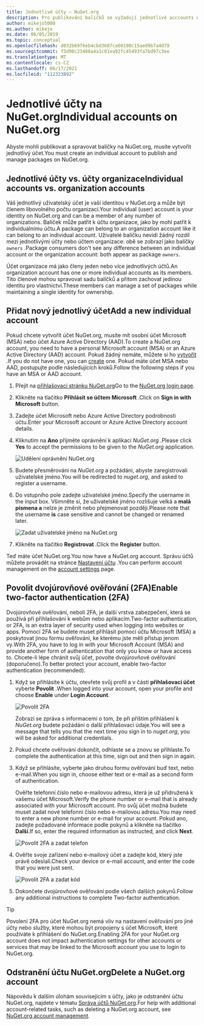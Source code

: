 ```yaml
---
title: Jednotlivé účty – NuGet.org
description: Pro publikování balíčků se vyžadují jednotlivé acccounts na NuGet.org.
author: mikejo5000
ms.author: mikejo
ms.date: 06/05/2019
ms.topic: conceptual
ms.openlocfilehash: d032b69f6eb4cbd3687ca60190c15aed9b7a4d79
ms.sourcegitcommit: f3d98c23408a4a1c01ea92fc45493fa7bd97c3ee
ms.translationtype: MT
ms.contentlocale: cs-CZ
ms.lasthandoff: 06/17/2021
ms.locfileid: "112323892"
---
```

# <a name="individual-accounts-on-nugetorg"></a><span data-ttu-id="86af7-103">Jednotlivé účty na NuGet.org</span><span class="sxs-lookup"><span data-stu-id="86af7-103">Individual accounts on NuGet.org</span></span>

<span data-ttu-id="86af7-104">Abyste mohli publikovat a spravovat balíčky na NuGet.org, musíte vytvořit jednotlivý účet.</span><span class="sxs-lookup"><span data-stu-id="86af7-104">You must create an individual account to publish and manage packages on NuGet.org.</span></span>

## <a name="individual-accounts-vs-organization-accounts"></a><span data-ttu-id="86af7-105">Jednotlivé účty vs. účty organizace</span><span class="sxs-lookup"><span data-stu-id="86af7-105">Individual accounts vs. organization accounts</span></span>

<span data-ttu-id="86af7-106">Váš jednotlivý uživatelský účet je vaší identitou v NuGet.org a může být členem libovolného počtu organizací.</span><span class="sxs-lookup"><span data-stu-id="86af7-106">Your individual (user) account is your identity on NuGet.org and can be a member of any number of organizations.</span></span> <span data-ttu-id="86af7-107">Balíček může patřit k účtu organizace, jako by mohl patřit k individuálnímu účtu.</span><span class="sxs-lookup"><span data-stu-id="86af7-107">A package can belong to an organization account like it can belong to an individual account.</span></span> <span data-ttu-id="86af7-108">Uživatelé balíčku nevidí žádný rozdíl mezi jednotlivými účty nebo účtem organizace: obě se zobrazí jako balíčky `owners` .</span><span class="sxs-lookup"><span data-stu-id="86af7-108">Package consumers don't see any difference between an individual account or the organization account: both appear as package `owners`.</span></span>

<span data-ttu-id="86af7-109">Účet organizace má jako členy jeden nebo více jednotlivých účtů.</span><span class="sxs-lookup"><span data-stu-id="86af7-109">An organization account has one or more individual accounts as its members.</span></span> <span data-ttu-id="86af7-110">Tito členové mohou spravovat sadu balíčků a přitom zachovat jedinou identitu pro vlastnictví.</span><span class="sxs-lookup"><span data-stu-id="86af7-110">These members can manage a set of packages while maintaining a single identity for ownership.</span></span>

## <a name="add-a-new-individual-account"></a><span data-ttu-id="86af7-111">Přidat nový jednotlivý účet</span><span class="sxs-lookup"><span data-stu-id="86af7-111">Add a new individual account</span></span>

<span data-ttu-id="86af7-112">Pokud chcete vytvořit účet NuGet.org, musíte mít osobní účet Microsoft (MSA) nebo účet Azure Active Directory (AAD).</span><span class="sxs-lookup"><span data-stu-id="86af7-112">To create a NuGet.org account, you need to have a personal Microsoft account (MSA) or an Azure Active Directory (AAD) account.</span></span> <span data-ttu-id="86af7-113">Pokud žádný nemáte, můžete si ho [vytvořit](https://signup.live.com) .</span><span class="sxs-lookup"><span data-stu-id="86af7-113">If you do not have one, you can [create](https://signup.live.com) one.</span></span> <span data-ttu-id="86af7-114">Pokud máte účet MSA nebo AAD, postupujte podle následujících kroků.</span><span class="sxs-lookup"><span data-stu-id="86af7-114">Follow the following steps if you have an MSA or AAD account.</span></span>

1. <span data-ttu-id="86af7-115">Přejít na [přihlašovací stránku NuGet.org](https://www.nuget.org/users/account/LogOn)</span><span class="sxs-lookup"><span data-stu-id="86af7-115">Go to the [NuGet.org login page](https://www.nuget.org/users/account/LogOn).</span></span>

1. <span data-ttu-id="86af7-116">Klikněte na tlačítko **Přihlásit se účtem Microsoft** .</span><span class="sxs-lookup"><span data-stu-id="86af7-116">Click on **Sign in with Microsoft** button.</span></span>

1. <span data-ttu-id="86af7-117">Zadejte účet Microsoft nebo Azure Active Directory podrobnosti účtu.</span><span class="sxs-lookup"><span data-stu-id="86af7-117">Enter your Microsoft account or Azure Active Directory account details.</span></span>

1. <span data-ttu-id="86af7-118">Kliknutím na **Ano** přijměte oprávnění k aplikaci *NuGet.org* .</span><span class="sxs-lookup"><span data-stu-id="86af7-118">Please click **Yes** to accept the permissions to be given to the *NuGet.org* application.</span></span>

   ![Udělení oprávnění NuGet.org](media/nuget-org-permissions.png)

1. <span data-ttu-id="86af7-120">Budete přesměrováni na *NuGet.org* a požádáni, abyste zaregistrovali uživatelské jméno.</span><span class="sxs-lookup"><span data-stu-id="86af7-120">You will be redirected to *nuget.org*, and asked to register a username.</span></span>

1. <span data-ttu-id="86af7-121">Do vstupního pole zadejte uživatelské jméno.</span><span class="sxs-lookup"><span data-stu-id="86af7-121">Specify the username in the input box.</span></span> <span data-ttu-id="86af7-122">Všimněte si, že uživatelské jméno rozlišuje velká a **malá písmena a** nelze je změnit nebo přejmenovat později.</span><span class="sxs-lookup"><span data-stu-id="86af7-122">Please note that the username **is** case sensitive and cannot be changed or renamed later.</span></span>

   ![Zadat uživatelské jméno na NuGet.org](media/nuget-org-register.png) 

1. <span data-ttu-id="86af7-124">Klikněte na tlačítko **Registrovat** .</span><span class="sxs-lookup"><span data-stu-id="86af7-124">Click the **Register** button.</span></span>

<span data-ttu-id="86af7-125">Teď máte účet NuGet.org.</span><span class="sxs-lookup"><span data-stu-id="86af7-125">You now have a NuGet.org account.</span></span> <span data-ttu-id="86af7-126">Správu účtů můžete provádět na stránce [Nastavení účtu](https://www.nuget.org/account) .</span><span class="sxs-lookup"><span data-stu-id="86af7-126">You can perform account management on the [account settings](https://www.nuget.org/account) page.</span></span>

## <a name="enable-two-factor-authentication-2fa"></a><span data-ttu-id="86af7-127">Povolit dvojúrovňové ověřování (2FA)</span><span class="sxs-lookup"><span data-stu-id="86af7-127">Enable two-factor authentication (2FA)</span></span>

<span data-ttu-id="86af7-128">Dvojúrovňové ověřování, neboli 2FA, je další vrstva zabezpečení, která se používá při přihlašování k webům nebo aplikacím.</span><span class="sxs-lookup"><span data-stu-id="86af7-128">Two-factor authentication, or 2FA, is an extra layer of security used when logging into websites or apps.</span></span> <span data-ttu-id="86af7-129">Pomocí 2FA se budete muset přihlásit pomocí účtu Microsoft (MSA) a poskytovat jinou formu ověřování, ke kterému jste měli přístup jenom vy.</span><span class="sxs-lookup"><span data-stu-id="86af7-129">With 2FA, you have to log in with your Microsoft Account (MSA) and provide another form of authentication that only you know or have access to.</span></span> <span data-ttu-id="86af7-130">Chcete-li lépe chránit svůj účet, povolte dvojúrovňové ověřování (doporučeno).</span><span class="sxs-lookup"><span data-stu-id="86af7-130">To better protect your account, enable two-factor authentication (recommended).</span></span>

1. <span data-ttu-id="86af7-131">Když se přihlásíte k účtu, otevřete svůj profil a v části **přihlašovací účet** vyberte **Povolit** .</span><span class="sxs-lookup"><span data-stu-id="86af7-131">When logged into your account, open your profile and choose **Enable** under **Login Account**.</span></span>

   ![Povolit 2FA](media/nuget-org-register-2fa.png)

   <span data-ttu-id="86af7-133">Zobrazí se zpráva s informacemi o tom, že při příštím přihlášení k *NuGet.org* budete požádáni o další přihlašovací údaje.</span><span class="sxs-lookup"><span data-stu-id="86af7-133">You will see a message that tells you that the next time you sign in to *nuget.org*, you will be asked for additional credentials.</span></span>

2. <span data-ttu-id="86af7-134">Pokud chcete ověřování dokončit, odhlaste se a znovu se přihlaste.</span><span class="sxs-lookup"><span data-stu-id="86af7-134">To complete the authentication at this time, sign out and then sign in again.</span></span>

3. <span data-ttu-id="86af7-135">Když se přihlásíte, vyberte jako druhou formu ověřování buď text, nebo e-mail.</span><span class="sxs-lookup"><span data-stu-id="86af7-135">When you sign in, choose either text or e-mail as a second form of authentication.</span></span>

   <span data-ttu-id="86af7-136">Ověřte telefonní číslo nebo e-mailovou adresu, která je už přidružená k vašemu účet Microsoft.</span><span class="sxs-lookup"><span data-stu-id="86af7-136">Verify the phone number or e-mail that is already associated with your Microsoft account.</span></span> <span data-ttu-id="86af7-137">Pro svůj účet možná budete muset zadat nové telefonní číslo nebo e-mailovou adresu.</span><span class="sxs-lookup"><span data-stu-id="86af7-137">You may need to enter a new phone number or e-mail for your account.</span></span> <span data-ttu-id="86af7-138">Pokud ano, zadejte požadované informace podle pokynů a klikněte na tlačítko **Další**.</span><span class="sxs-lookup"><span data-stu-id="86af7-138">If so, enter the required information as instructed, and click **Next**.</span></span>

   ![Povolit 2FA a zadat telefon](media/nuget-org-sign-in-2fa.png)

4. <span data-ttu-id="86af7-140">Ověřte svoje zařízení nebo e-mailový účet a zadejte kód, který jste právě odeslali.</span><span class="sxs-lookup"><span data-stu-id="86af7-140">Check your device or e-mail account, and enter the code that you were just sent.</span></span>

   ![Povolit 2FA a zadat kód](media/nuget-org-enter-code-2fa.png)

5. <span data-ttu-id="86af7-142">Dokončete dvojúrovňové ověřování podle všech dalších pokynů.</span><span class="sxs-lookup"><span data-stu-id="86af7-142">Follow any additional instructions to complete Two-factor authentication.</span></span>

> [!Tip]
> <span data-ttu-id="86af7-143">Povolení 2FA pro účet NuGet.org nemá vliv na nastavení ověřování pro jiné účty nebo služby, které mohou být propojeny s účet Microsoft, které používáte k přihlášení do NuGet.org.</span><span class="sxs-lookup"><span data-stu-id="86af7-143">Enabling 2FA for your NuGet.org account does not impact authentication settings for other accounts or services that may be linked to the Microsoft account you use to login to NuGet.org.</span></span>

## <a name="delete-a-nugetorg-account"></a><span data-ttu-id="86af7-144">Odstranění účtu NuGet.org</span><span class="sxs-lookup"><span data-stu-id="86af7-144">Delete a NuGet.org account</span></span>

<span data-ttu-id="86af7-145">Nápovědu k dalším úlohám souvisejícím s účty, jako je odstranění účtu NuGet.org, najdete v tématu [Správa účtů NuGet.org](/nuget/nuget-org/nuget-org-faq#nuget.org-account-management).</span><span class="sxs-lookup"><span data-stu-id="86af7-145">For help with additional account-related tasks, such as deleting a NuGet.org account, see [NuGet.org account management](/nuget/nuget-org/nuget-org-faq#nuget.org-account-management).</span></span>
